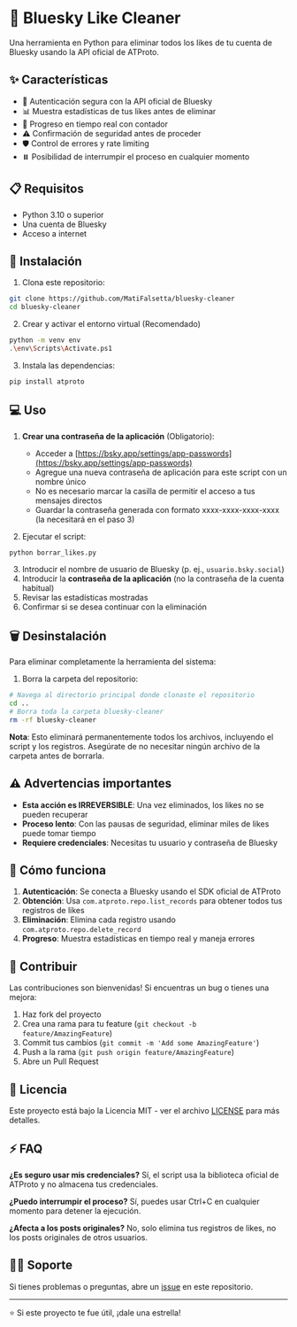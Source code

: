 # 🦋 Bluesky Like Cleaner

Una herramienta en Python para eliminar todos los likes de tu cuenta de Bluesky usando la API oficial de ATProto.

## ✨ Características

- 🔐 Autenticación segura con la API oficial de Bluesky
- 📊 Muestra estadísticas de tus likes antes de eliminar
- 🔄 Progreso en tiempo real con contador
- ⚠️ Confirmación de seguridad antes de proceder
- 🛡️ Control de errores y rate limiting
- ⏸️ Posibilidad de interrumpir el proceso en cualquier momento

## 📋 Requisitos

- Python 3.10 o superior
- Una cuenta de Bluesky
- Acceso a internet

## 🚀 Instalación

1. Clona este repositorio:
```bash
git clone https://github.com/MatiFalsetta/bluesky-cleaner
cd bluesky-cleaner
```

2. Crear y activar el entorno virtual (Recomendado)
```bash
python -m venv env
.\env\Scripts\Activate.ps1
```

3. Instala las dependencias:
```bash
pip install atproto
```

## 💻 Uso

1. **Crear una contraseña de la aplicación** (Obligatorio):
   - Acceder a [https://bsky.app/settings/app-passwords](https://bsky.app/settings/app-passwords)
   - Agregue una nueva contraseña de aplicación para este script con un nombre único
   - No es necesario marcar la casilla de permitir el acceso a tus mensajes directos
   - Guardar la contraseña generada con formato xxxx-xxxx-xxxx-xxxx (la necesitará en el paso 3)

2. Ejecutar el script:
```bash
python borrar_likes.py
```

3. Introducir el nombre de usuario de Bluesky (p. ej., `usuario.bsky.social`)
4. Introducir la **contraseña de la aplicación** (no la contraseña de la cuenta habitual)
5. Revisar las estadísticas mostradas
6. Confirmar si se desea continuar con la eliminación

## 🗑️ Desinstalación

Para eliminar completamente la herramienta del sistema:

1. Borra la carpeta del repositorio:
```bash
# Navega al directorio principal donde clonaste el repositorio
cd ..
# Borra toda la carpeta bluesky-cleaner
rm -rf bluesky-cleaner
```

**Nota**: Esto eliminará permanentemente todos los archivos, incluyendo el script y los registros. Asegúrate de no necesitar ningún archivo de la carpeta antes de borrarla.

## ⚠️ Advertencias importantes

- **Esta acción es IRREVERSIBLE**: Una vez eliminados, los likes no se pueden recuperar
- **Proceso lento**: Con las pausas de seguridad, eliminar miles de likes puede tomar tiempo
- **Requiere credenciales**: Necesitas tu usuario y contraseña de Bluesky

## 🔧 Cómo funciona

1. **Autenticación**: Se conecta a Bluesky usando el SDK oficial de ATProto
2. **Obtención**: Usa `com.atproto.repo.list_records` para obtener todos tus registros de likes
3. **Eliminación**: Elimina cada registro usando `com.atproto.repo.delete_record`
4. **Progreso**: Muestra estadísticas en tiempo real y maneja errores

## 🤝 Contribuir

Las contribuciones son bienvenidas! Si encuentras un bug o tienes una mejora:

1. Haz fork del proyecto
2. Crea una rama para tu feature (`git checkout -b feature/AmazingFeature`)
3. Commit tus cambios (`git commit -m 'Add some AmazingFeature'`)
4. Push a la rama (`git push origin feature/AmazingFeature`)
5. Abre un Pull Request

## 📄 Licencia

Este proyecto está bajo la Licencia MIT - ver el archivo [LICENSE](LICENSE) para más detalles.

## ⚡ FAQ

**¿Es seguro usar mis credenciales?**
Sí, el script usa la biblioteca oficial de ATProto y no almacena tus credenciales.

**¿Puedo interrumpir el proceso?**
Sí, puedes usar Ctrl+C en cualquier momento para detener la ejecución.

**¿Afecta a los posts originales?**
No, solo elimina tus registros de likes, no los posts originales de otros usuarios.

## 🙋‍♂️ Soporte

Si tienes problemas o preguntas, abre un [issue](https://github.com/MatiFalsetta/bluesky-cleaner/issues) en este repositorio.

---

⭐ Si este proyecto te fue útil, ¡dale una estrella!